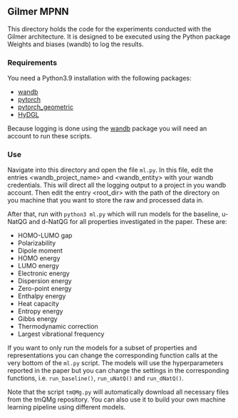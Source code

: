 ## Gilmer MPNN

This directory holds the code for the experiments conducted with the Gilmer architecture. It is designed to be executed using the Python package Weights and biases (wandb) to log the results.

### Requirements

You need a Python3.9 installation with the following packages:

- [wandb](https://wandb.ai/site)
- [pytorch](https://pytorch.org/)
- [pytorch_geometric](https://www.pyg.org/)
- [HyDGL](https://github.com/hkneiding/HyDGL)

Because logging is done using the [wandb](https://wandb.ai/site) package you will need an account to run these scripts.

### Use
Navigate into this directory and open the file ``ml.py``. In this file, edit the entries <wandb_project_name> and <wandb_entity> with your wandb credentials. This will direct all the logging output to a project in you wandb account. Then edit the entry <root_dir> with the path of the directory on you machine that you want to store the raw and processed data in.

After that, run with ``python3 ml.py`` which will run models for the baseline, u-NatQG and d-NatQG for all properties investigated in the paper. These are:

- HOMO-LUMO gap
- Polarizability
- Dipole moment
- HOMO energy
- LUMO energy
- Electronic energy
- Dispersion energy
- Zero-point energy
- Enthalpy energy
- Heat capacity
- Entropy energy
- Gibbs energy
- Thermodynamic correction
- Largest vibrational frequency

If you want to only run the models for a subset of properties and representations you can change the corresponding function calls at the very bottom of the ``ml.py`` script. The models will use the hyperparameters reported in the paper but you can change the settings in the corresponding functions, i.e. ``run_baseline()``, ``run_uNatQ()`` and ``run_dNatQ()``.

Note that the script ``tmQMg.py`` will automatically download all necessary files from the tmQMg repository. You can also use it to build your own machine learning pipeline using different models.